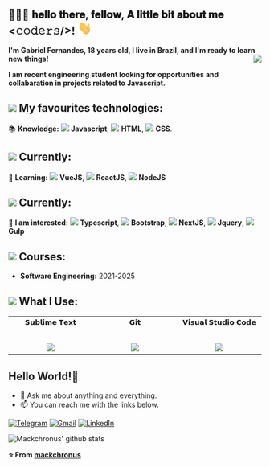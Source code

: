## 👨🏻‍💻 𝐡𝐞𝐥𝐥𝐨 𝐭𝐡𝐞𝐫𝐞, 𝐟𝐞𝐥𝐥𝐨𝐰, 𝐀 𝐥𝐢𝐭𝐭𝐥𝐞 𝐛𝐢𝐭 𝐚𝐛𝐨𝐮𝐭 𝐦𝐞 <𝚌𝚘𝚍𝚎𝚛𝚜/>! <img src="https://raw.githubusercontent.com/ABSphreak/ABSphreak/master/gifs/Hi.gif" width="28px" style="max-width:100%;">

**I'm Gabriel Fernandes, 18 years old, I live in Brazil, and I'm ready to learn new things!** <img align="right" src="https://camo.githubusercontent.com/a5c7c7397871b9348b88302ac5cd56ddbf8774b3/68747470733a2f2f63646e2e6a7364656c6976722e6e65742f67682f73792d7265636f7264732f73746174696366696c65406d61737465722f696d616765732f3230323030372f6875616a692e676966" style="max-width:100%;">

**I am recent engineering student looking for opportunities and collabaration in projects related to Javascript.** 

## <img src="https://media.giphy.com/media/WUlplcMpOCEmTGBtBW/giphy.gif" width="28px" style="max-width:100%;"> My favourites technologies:
📚 **Knowledge:** <img src="https://b.kisscc0.com/20180815/zlq/kisscc0-computer-icons-logo-brand-javascript-angle-js-5b741783856f77.0690615715343348515466.png" width="13"/> <b>Javascript</b>, <img src="https://logodownload.org/wp-content/uploads/2016/10/html5-logo-9.png" width="13"/> <b>HTML</b>, <img src="https://www.humanrevo.com/assets/images/brand/css.png" width="13"/> <b>CSS</b>.

## <img src="https://media.giphy.com/media/WUlplcMpOCEmTGBtBW/giphy.gif" width="28px" style="max-width:100%;"> Currently: 
🌱 **Learning:** <img src="https://upload.wikimedia.org/wikipedia/commons/thumb/9/95/Vue.js_Logo_2.svg/1200px-Vue.js_Logo_2.svg.png" width="17"/> <b>VueJS</b>, <img src="https://uxwing.com/wp-content/themes/uxwing/download/07-design-and-development/react-js.png" width="17"/> <b>ReactJS</b>, <img src="https://seeklogo.com/images/N/nodejs-logo-FBE122E377-seeklogo.com.png" width="14"/> <b>NodeJS</b>

## <img src="https://media.giphy.com/media/WUlplcMpOCEmTGBtBW/giphy.gif" width="28px" style="max-width:100%;"> Currently: 
🌱 **I am interested:** <img src="https://image.flaticon.com/icons/png/512/919/919832.png" width="16"/> <b>Typescript</b>, <img src="https://hassan-agmir.netlify.app/images/bootstrap.png" width="17"/> <b>Bootstrap</b>, <img src="https://cdn.worldvectorlogo.com/logos/next-js.svg" width="17"/> <b>NextJS</b>, <img src="https://uxwing.com/wp-content/themes/uxwing/download/07-design-and-development/jquery.png" width="17"/> <b>Jquery</b>, <img src="https://raw.githubusercontent.com/gulpjs/artwork/master/gulp-2x.png" width="8"/> <b>Gulp</b>

## <img src="https://media.giphy.com/media/WUlplcMpOCEmTGBtBW/giphy.gif" width="28px" style="max-width:100%;"> Courses:
- **Software Engineering:** 2021-2025

## <img src="https://media.giphy.com/media/WUlplcMpOCEmTGBtBW/giphy.gif" width="28px" style="max-width:100%;"> What I Use:
<table>
  <tbody>
      </td>
    </tr>
    <tr valign="top">
      <td width="25%" align="center">
        <span>𝗦𝘂𝗯𝗹𝗶𝗺𝗲 𝗧𝗲𝘅𝘁</span><br><br><br>
        <img height="64px" src="https://cdn.worldvectorlogo.com/logos/sublime-text.svg">
      </td>
      <td width="25%" align="center">
        <span>𝗚𝗶𝘁</span><br><br><br>
        <img height="64px" src="https://cdn.svgporn.com/logos/git-icon.svg">
      </td>
      <td width="25%" align="center">
        <span>𝗩𝗶𝘀𝘂𝗮𝗹 𝗦𝘁𝘂𝗱𝗶𝗼 𝗖𝗼𝗱𝗲</span><br><br><br>
        <img height="64px" src="https://cdn.svgporn.com/logos/visual-studio-code.svg">
      </td>
    </tr>
  </tbody>
</table>

## Hello World!🤔
- 💬 Ask me about anything and everything.
- 📫 You can reach me with the links below.

[![Telegram](https://img.shields.io/badge/-TELEGRAM-2CA5E0?style=for-the-badge&logo=telegram&logoColor=white)](https://t.me/gabrielfernandesj)
[![Gmail](https://img.shields.io/badge/-GMAIL-D14836?style=for-the-badge&logo=gmail&logoColor=white)](mailto:gabrielfernandes0625@gmail.com)
[![LinkedIn](https://img.shields.io/badge/-LINKEDIN-0077B5?style=for-the-badge&logo=linkedin&logoColor=white)](https://www.linkedin.com/in/gabriel-fernandes-322540208)

![Mackchronus' github stats](https://github-readme-stats.vercel.app/api?username=mackchronus&hide=[%22issues%22]&show_icons=true)

**⭐️ From [mackchronus](https://github.com/mackchronus)**
